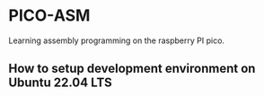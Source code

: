 # PICO-ASM
Learning assembly programming on the raspberry PI pico.

## How to setup development environment on Ubuntu 22.04 LTS

